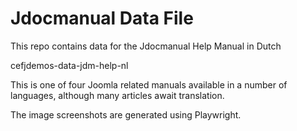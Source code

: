 # Jdocmanual Data File

This repo contains data for the Jdocmanual Help Manual in Dutch

cefjdemos-data-jdm-help-nl

This is one of four Joomla related manuals available in a number of
languages, although many articles await translation.

The image screenshots are generated using Playwright.
